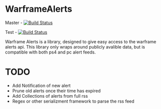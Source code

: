 WarframeAlerts
=======
Master - 
[![Build Status](https://travis-ci.org/sirlag/WarframeAlerts.svg?branch=master)](https://travis-ci.org/sirlag/WarframeAlerts)


Test -
[![Build Status](https://travis-ci.org/sirlag/WarframeAlerts.svg?branch=test)](https://travis-ci.org/sirlag/WarframeAlerts)

Warframe Alerts is a library, designed to give easy access to the warframe alerts api. This library only wraps around publicly avalible data, but is compatible with both ps4 and pc alert feeds.


TODO
=======
- Add Notification of new alert
- Prune old alerts once their time has expired
- Add Collections of alerts from full rss
- Regex or other serializment framework to parse the rss feed
